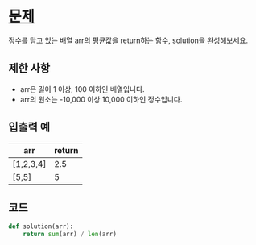 # [문제](https://programmers.co.kr/learn/courses/30/lessons/12944)  
정수를 담고 있는 배열 arr의 평균값을 return하는 함수, solution을 완성해보세요.

## 제한 사항  
- arr은 길이 1 이상, 100 이하인 배열입니다.
- arr의 원소는 -10,000 이상 10,000 이하인 정수입니다.
## 입출력 예  
|arr|return|
|-----|-----|
|[1,2,3,4]|2.5|
|[5,5]|5|
## 코드  

```python
def solution(arr):
    return sum(arr) / len(arr)
```
